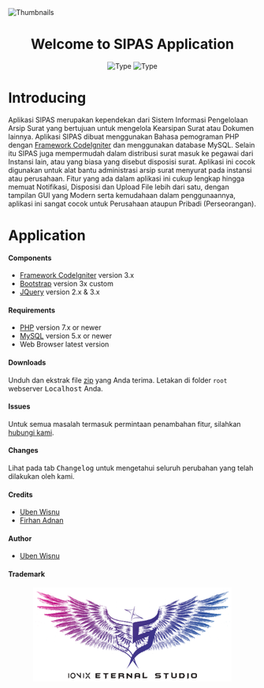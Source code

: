 <img src="https://github.com/ionixeternal/sipas/blob/master/docs/image/thumbnails.jpg" class="img-thumbnail" alt="Thumbnails">

<h1 align="center">Welcome to SIPAS Application</h1>
<p align="center">
  <img src="https://img.shields.io/badge/type-premium-blue.svg" alt="Type">
  <img src="https://img.shields.io/badge/type-enterprise-red.svg" alt="Type">
</p>

# Introducing
Aplikasi SIPAS merupakan kependekan dari Sistem Informasi Pengelolaan Arsip Surat yang bertujuan untuk mengelola Kearsipan Surat atau Dokumen lainnya. Aplikasi SIPAS dibuat menggunakan Bahasa pemograman PHP dengan [Framework CodeIgniter][1] dan menggunakan database MySQL. Selain itu SIPAS juga mempermudah dalam distribusi surat masuk ke pegawai dari Instansi lain, atau yang biasa yang disebut disposisi surat. Aplikasi ini cocok digunakan untuk alat bantu administrasi arsip surat menyurat pada instansi atau perusahaan. Fitur yang ada dalam aplikasi ini cukup lengkap hingga memuat Notifikasi, Disposisi dan Upload File lebih dari satu, dengan tampilan GUI yang Modern serta kemudahaan dalam penggunaannya, aplikasi ini sangat cocok untuk Perusahaan ataupun Pribadi (Perseorangan).

# Application
#### Components
- [Framework CodeIgniter][1] version 3.x
- [Bootstrap][2] version 3x custom
- [JQuery][3] version 2.x & 3.x

#### Requirements
- [PHP][4] version 7.x or newer
- [MySQL][5] version 5.x or newer
- Web Browser latest version

#### Downloads
Unduh dan ekstrak file [zip][6] yang Anda terima. Letakan di folder `root` webserver <kbd>Localhost</kbd> Anda.

#### Issues
Untuk semua masalah termasuk permintaan penambahan fitur, silahkan [hubungi kami][7].

#### Changes
Lihat pada tab <kbd>Changelog</kbd> untuk mengetahui seluruh perubahan yang telah dilakukan oleh kami.

#### Credits
- [Uben Wisnu][8]
- [Firhan Adnan][9]

#### Author
- [Uben Wisnu][8]

#### Trademark

<p align="center">
  <img src="https://github.com/ionixeternal/sipas/blob/master/docs/image/watermark.png" class="img-thumbnail" alt="Watermark" style="background-color: transparent; border: none" width="80%">
</p>

[1]: https://www.codeigniter.com/
[2]: https://www.getbootstrap.com/
[3]: https://www.jquery.com/
[4]: https://www.apachefriends.org/
[5]: https://www.apachefriends.org/
[6]: https://www.win-rar.com/
[7]: https://wa.me/message/YA32H76WDRDTC1
[8]: https://www.instagram.com/ubenwisnu/
[9]: https://www.instagram.com/firhanadnan/
